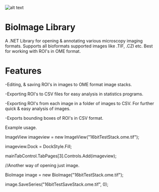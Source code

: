 ![alt text](https://github.com/RepoErik/BioImage/blob/master/banner.bmp?raw=true)

# BioImage Library

A .NET Library for opening & annotating various microscopy imaging formats. Supports all bioformats supported images like .TIF, .CZI etc. 
Best for working with ROI's in OME format.

# Features
-Editing, & saving ROI's in images to OME format image stacks.

-Exporting ROI's to CSV files for easy analysis in statistics programs.

-Exporting ROI's from each image in a folder of images to CSV. For further quick & easy analysis of images.

-Exports bounding boxes of ROI's in CSV format.

Example usage.

ImageView imageview = new ImageView("16bitTestStack.ome.tif");

imageview.Dock = DockStyle.Fill;

mainTabControl.TabPages[3].Controls.Add(imageview);

//Another way of opening just image.

BioImage image = new BioImage("16bitTestStack.ome.tif");

image.SaveSeries("16bitTestSaveStack.ome.tif", 0);


